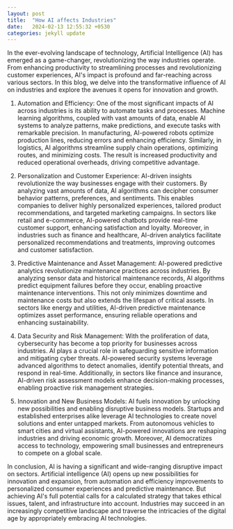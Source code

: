 ```yaml
---
layout: post
title:  "How AI affects Industries"
date:   2024-02-13 12:55:32 +0530
categories: jekyll update
---
```


In the ever-evolving landscape of technology, Artificial Intelligence (AI) has emerged as a game-changer, revolutionizing the way industries operate. From enhancing productivity to streamlining processes and revolutionizing customer experiences, AI's impact is profound and far-reaching across various sectors. In this blog, we delve into the transformative influence of AI on industries and explore the avenues it opens for innovation and growth.

1. Automation and Efficiency: One of the most significant impacts of AI across industries is its ability to automate tasks and processes. Machine learning algorithms, coupled with vast amounts of data, enable AI systems to analyze patterns, make predictions, and execute tasks with remarkable precision. In manufacturing, AI-powered robots optimize production lines, reducing errors and enhancing efficiency. Similarly, in logistics, AI algorithms streamline supply chain operations, optimizing routes, and minimizing costs. The result is increased productivity and reduced operational overheads, driving competitive advantage.

2. Personalization and Customer Experience: AI-driven insights revolutionize the way businesses engage with their customers. By analyzing vast amounts of data, AI algorithms can decipher consumer behavior patterns, preferences, and sentiments. This enables companies to deliver highly personalized experiences, tailored product recommendations, and targeted marketing campaigns. In sectors like retail and e-commerce, AI-powered chatbots provide real-time customer support, enhancing satisfaction and loyalty. Moreover, in industries such as finance and healthcare, AI-driven analytics facilitate personalized recommendations and treatments, improving outcomes and customer satisfaction.

3. Predictive Maintenance and Asset Management: AI-powered predictive analytics revolutionize maintenance practices across industries. By analyzing sensor data and historical maintenance records, AI algorithms predict equipment failures before they occur, enabling proactive maintenance interventions. This not only minimizes downtime and maintenance costs but also extends the lifespan of critical assets. In sectors like energy and utilities, AI-driven predictive maintenance optimizes asset performance, ensuring reliable operations and enhancing sustainability.

4. Data Security and Risk Management: With the proliferation of data, cybersecurity has become a top priority for businesses across industries. AI plays a crucial role in safeguarding sensitive information and mitigating cyber threats. AI-powered security systems leverage advanced algorithms to detect anomalies, identify potential threats, and respond in real-time. Additionally, in sectors like finance and insurance, AI-driven risk assessment models enhance decision-making processes, enabling proactive risk management strategies.

5. Innovation and New Business Models: AI fuels innovation by unlocking new possibilities and enabling disruptive business models. Startups and established enterprises alike leverage AI technologies to create novel solutions and enter untapped markets. From autonomous vehicles to smart cities and virtual assistants, AI-powered innovations are reshaping industries and driving economic growth. Moreover, AI democratizes access to technology, empowering small businesses and entrepreneurs to compete on a global scale.

In conclusion, AI is having a significant and wide-ranging disruptive impact on sectors. Artificial intelligence (AI) opens up new possibilities for innovation and expansion, from automation and efficiency improvements to personalized consumer experiences and predictive maintenance. But achieving AI's full potential calls for a calculated strategy that takes ethical issues, talent, and infrastructure into account. Industries may succeed in an increasingly competitive landscape and traverse the intricacies of the digital age by appropriately embracing AI technologies.




[jekyll-docs]: https://jekyllrb.com/docs/home
[jekyll-gh]:   https://github.com/jekyll/jekyll
[jekyll-talk]: https://talk.jekyllrb.com/
